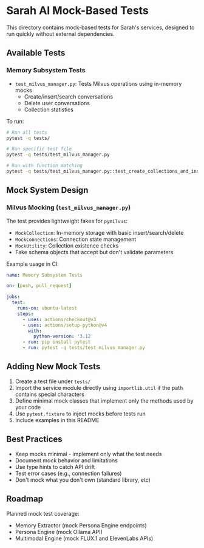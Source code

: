 # Sarah AI Mock-Based Tests

This directory contains mock-based tests for Sarah's services, designed to run quickly without external dependencies.

## Available Tests

### Memory Subsystem Tests

- `test_milvus_manager.py`: Tests Milvus operations using in-memory mocks
  - Create/insert/search conversations
  - Delete user conversations
  - Collection statistics

To run:
```bash
# Run all tests
pytest -q tests/

# Run specific test file
pytest -q tests/test_milvus_manager.py

# Run with function matching
pytest -q tests/test_milvus_manager.py::test_create_collections_and_insert_and_search
```

## Mock System Design

### Milvus Mocking (`test_milvus_manager.py`)

The test provides lightweight fakes for `pymilvus`:
- `MockCollection`: In-memory storage with basic insert/search/delete
- `MockConnections`: Connection state management
- `MockUtility`: Collection existence checks
- Fake schema objects that accept but don't validate parameters

Example usage in CI:
```yaml
name: Memory Subsystem Tests

on: [push, pull_request]

jobs:
  test:
    runs-on: ubuntu-latest
    steps:
      - uses: actions/checkout@v3
      - uses: actions/setup-python@v4
        with:
          python-version: '3.12'
      - run: pip install pytest
      - run: pytest -q tests/test_milvus_manager.py
```

## Adding New Mock Tests

1. Create a test file under `tests/`
2. Import the service module directly using `importlib.util` if the path contains special characters
3. Define minimal mock classes that implement only the methods used by your code
4. Use `pytest.fixture` to inject mocks before tests run
5. Include examples in this README

## Best Practices

- Keep mocks minimal - implement only what the test needs
- Document mock behavior and limitations
- Use type hints to catch API drift
- Test error cases (e.g., connection failures)
- Don't mock what you don't own (standard library, etc)

## Roadmap

Planned mock test coverage:
- Memory Extractor (mock Persona Engine endpoints)
- Persona Engine (mock Ollama API)
- Multimodal Engine (mock FLUX.1 and ElevenLabs APIs)